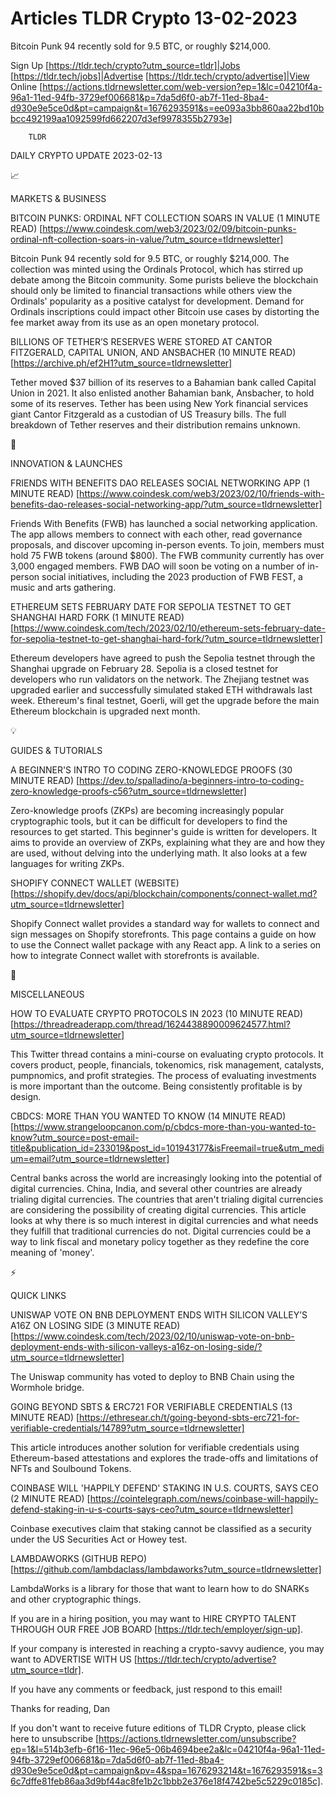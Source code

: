 # Articles TLDR Crypto 13-02-2023

Bitcoin Punk 94 recently sold for 9.5 BTC, or roughly $214,000.  

Sign Up [https://tldr.tech/crypto?utm_source=tldr]|Jobs
[https://tldr.tech/jobs]|Advertise
[https://tldr.tech/crypto/advertise]|View Online
[https://actions.tldrnewsletter.com/web-version?ep=1&lc=04210f4a-96a1-11ed-94fb-3729ef006681&p=7da5d6f0-ab7f-11ed-8ba4-d930e9e5ce0d&pt=campaign&t=1676293591&s=ee093a3bb860aa22bd10bbcc492199aa1092599fd662207d3ef9978355b2793e]


		TLDR 

DAILY CRYPTO UPDATE 2023-02-13

📈 

MARKETS & BUSINESS

BITCOIN PUNKS: ORDINAL NFT COLLECTION SOARS IN VALUE (1 MINUTE READ)
[https://www.coindesk.com/web3/2023/02/09/bitcoin-punks-ordinal-nft-collection-soars-in-value/?utm_source=tldrnewsletter]


Bitcoin Punk 94 recently sold for 9.5 BTC, or roughly $214,000. The
collection was minted using the Ordinals Protocol, which has stirred
up debate among the Bitcoin community. Some purists believe the
blockchain should only be limited to financial transactions while
others view the Ordinals' popularity as a positive catalyst for
development. Demand for Ordinals inscriptions could impact other
Bitcoin use cases by distorting the fee market away from its use as an
open monetary protocol. 

BILLIONS OF TETHER’S RESERVES WERE STORED AT CANTOR FITZGERALD,
CAPITAL UNION, AND ANSBACHER (10 MINUTE READ)
[https://archive.ph/ef2H1?utm_source=tldrnewsletter] 

Tether moved $37 billion of its reserves to a Bahamian bank called
Capital Union in 2021. It also enlisted another Bahamian bank,
Ansbacher, to hold some of its reserves. Tether has been using New
York financial services giant Cantor Fitzgerald as a custodian of US
Treasury bills. The full breakdown of Tether reserves and their
distribution remains unknown. 

🚀 

INNOVATION & LAUNCHES

FRIENDS WITH BENEFITS DAO RELEASES SOCIAL NETWORKING APP (1 MINUTE
READ)
[https://www.coindesk.com/web3/2023/02/10/friends-with-benefits-dao-releases-social-networking-app/?utm_source=tldrnewsletter]


Friends With Benefits (FWB) has launched a social networking
application. The app allows members to connect with each other, read
governance proposals, and discover upcoming in-person events. To join,
members must hold 75 FWB tokens (around $800). The FWB community
currently has over 3,000 engaged members. FWB DAO will soon be voting
on a number of in-person social initiatives, including the 2023
production of FWB FEST, a music and arts gathering. 

ETHEREUM SETS FEBRUARY DATE FOR SEPOLIA TESTNET TO GET SHANGHAI HARD
FORK (1 MINUTE READ)
[https://www.coindesk.com/tech/2023/02/10/ethereum-sets-february-date-for-sepolia-testnet-to-get-shanghai-hard-fork/?utm_source=tldrnewsletter]


Ethereum developers have agreed to push the Sepolia testnet through
the Shanghai upgrade on February 28. Sepolia is a closed testnet for
developers who run validators on the network. The Zhejiang testnet was
upgraded earlier and successfully simulated staked ETH withdrawals
last week. Ethereum's final testnet, Goerli, will get the upgrade
before the main Ethereum blockchain is upgraded next month. 

💡 

GUIDES & TUTORIALS

A BEGINNER'S INTRO TO CODING ZERO-KNOWLEDGE PROOFS (30 MINUTE READ)
[https://dev.to/spalladino/a-beginners-intro-to-coding-zero-knowledge-proofs-c56?utm_source=tldrnewsletter]


Zero-knowledge proofs (ZKPs) are becoming increasingly popular
cryptographic tools, but it can be difficult for developers to find
the resources to get started. This beginner's guide is written for
developers. It aims to provide an overview of ZKPs, explaining what
they are and how they are used, without delving into the underlying
math. It also looks at a few languages for writing ZKPs. 

SHOPIFY CONNECT WALLET (WEBSITE)
[https://shopify.dev/docs/api/blockchain/components/connect-wallet.md?utm_source=tldrnewsletter]


Shopify Connect wallet provides a standard way for wallets to connect
and sign messages on Shopify storefronts. This page contains a guide
on how to use the Connect wallet package with any React app. A link to
a series on how to integrate Connect wallet with storefronts is
available. 

🦄 

MISCELLANEOUS

HOW TO EVALUATE CRYPTO PROTOCOLS IN 2023 (10 MINUTE READ)
[https://threadreaderapp.com/thread/1624438890009624577.html?utm_source=tldrnewsletter]


This Twitter thread contains a mini-course on evaluating crypto
protocols. It covers product, people, financials, tokenomics, risk
management, catalysts, pumpnomics, and profit strategies. The process
of evaluating investments is more important than the outcome. Being
consistently profitable is by design. 

CBDCS: MORE THAN YOU WANTED TO KNOW (14 MINUTE READ)
[https://www.strangeloopcanon.com/p/cbdcs-more-than-you-wanted-to-know?utm_source=post-email-title&publication_id=233019&post_id=101943177&isFreemail=true&utm_medium=email?utm_source=tldrnewsletter]


Central banks across the world are increasingly looking into the
potential of digital currencies. China, India, and several other
countries are already trialing digital currencies. The countries that
aren't trialing digital currencies are considering the possibility of
creating digital currencies. This article looks at why there is so
much interest in digital currencies and what needs they fulfill that
traditional currencies do not. Digital currencies could be a way to
link fiscal and monetary policy together as they redefine the core
meaning of 'money'. 

⚡ 

QUICK LINKS

UNISWAP VOTE ON BNB DEPLOYMENT ENDS WITH SILICON VALLEY’S A16Z ON
LOSING SIDE (3 MINUTE READ)
[https://www.coindesk.com/tech/2023/02/10/uniswap-vote-on-bnb-deployment-ends-with-silicon-valleys-a16z-on-losing-side/?utm_source=tldrnewsletter]


The Uniswap community has voted to deploy to BNB Chain using the
Wormhole bridge. 

GOING BEYOND SBTS & ERC721 FOR VERIFIABLE CREDENTIALS (13 MINUTE READ)
[https://ethresear.ch/t/going-beyond-sbts-erc721-for-verifiable-credentials/14789?utm_source=tldrnewsletter]


This article introduces another solution for verifiable credentials
using Ethereum-based attestations and explores the trade-offs and
limitations of NFTs and Soulbound Tokens. 

COINBASE WILL 'HAPPILY DEFEND' STAKING IN U.S. COURTS, SAYS CEO (2
MINUTE READ)
[https://cointelegraph.com/news/coinbase-will-happily-defend-staking-in-u-s-courts-says-ceo?utm_source=tldrnewsletter]


Coinbase executives claim that staking cannot be classified as a
security under the US Securities Act or Howey test. 

LAMBDAWORKS (GITHUB REPO)
[https://github.com/lambdaclass/lambdaworks?utm_source=tldrnewsletter]


LambdaWorks is a library for those that want to learn how to do SNARKs
and other cryptographic things. 

If you are in a hiring position, you may want to HIRE CRYPTO TALENT
THROUGH OUR FREE JOB BOARD [https://tldr.tech/employer/sign-up]. 

If your company is interested in reaching a crypto-savvy audience, you
may want to ADVERTISE WITH US
[https://tldr.tech/crypto/advertise?utm_source=tldr]. 

If you have any comments or feedback, just respond to this email! 

Thanks for reading, 
Dan 

If you don't want to receive future editions of TLDR Crypto,
please click here to unsubscribe
[https://actions.tldrnewsletter.com/unsubscribe?ep=1&l=514b3efb-6f16-11ec-96e5-06b4694bee2a&lc=04210f4a-96a1-11ed-94fb-3729ef006681&p=7da5d6f0-ab7f-11ed-8ba4-d930e9e5ce0d&pt=campaign&pv=4&spa=1676293214&t=1676293591&s=36c7dffe81feb86aa3d9bf44ac8fe1b2c1bbb2e376e18f4742be5c5229c0185c].


 